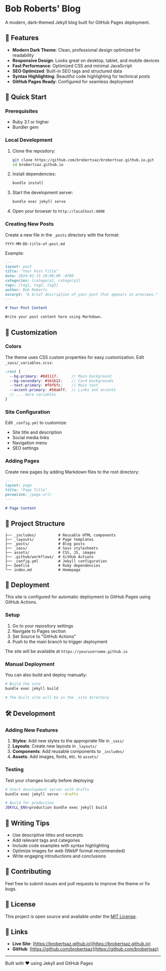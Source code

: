 # Bob Roberts' Blog

A modern, dark-themed Jekyll blog built for GitHub Pages deployment.

## 🌟 Features

- **Modern Dark Theme**: Clean, professional design optimized for readability
- **Responsive Design**: Looks great on desktop, tablet, and mobile devices
- **Fast Performance**: Optimized CSS and minimal JavaScript
- **SEO Optimized**: Built-in SEO tags and structured data
- **Syntax Highlighting**: Beautiful code highlighting for technical posts
- **GitHub Pages Ready**: Configured for seamless deployment

## 🚀 Quick Start

### Prerequisites

- Ruby 3.1 or higher
- Bundler gem

### Local Development

1. Clone the repository:
   ```bash
   git clone https://github.com/brobertsaz/brobertsaz.github.io.git
   cd brobertsaz.github.io
   ```

2. Install dependencies:
   ```bash
   bundle install
   ```

3. Start the development server:
   ```bash
   bundle exec jekyll serve
   ```

4. Open your browser to `http://localhost:4000`

### Creating New Posts

Create a new file in the `_posts` directory with the format:
```
YYYY-MM-DD-title-of-post.md
```

Example:
```markdown
---
layout: post
title: "Your Post Title"
date: 2024-01-15 10:00:00 -0700
categories: [category1, category2]
tags: [tag1, tag2, tag3]
author: Bob Roberts
excerpt: "A brief description of your post that appears in previews."
---

# Your Post Content

Write your post content here using Markdown.
```

## 🎨 Customization

### Colors

The theme uses CSS custom properties for easy customization. Edit `_sass/_variables.scss`:

```scss
:root {
  --bg-primary: #0d1117;      // Main background
  --bg-secondary: #161b22;    // Card backgrounds
  --text-primary: #f0f6fc;    // Main text
  --accent-primary: #58a6ff;  // Links and accents
  // ... more variables
}
```

### Site Configuration

Edit `_config.yml` to customize:

- Site title and description
- Social media links
- Navigation menu
- SEO settings

### Adding Pages

Create new pages by adding Markdown files to the root directory:

```markdown
---
layout: page
title: "Page Title"
permalink: /page-url/
---

# Page Content
```

## 📁 Project Structure

```
├── _includes/          # Reusable HTML components
├── _layouts/           # Page templates
├── _posts/             # Blog posts
├── _sass/              # Sass stylesheets
├── assets/             # CSS, JS, images
├── .github/workflows/  # GitHub Actions
├── _config.yml         # Jekyll configuration
├── Gemfile             # Ruby dependencies
└── index.md            # Homepage
```

## 🚀 Deployment

This site is configured for automatic deployment to GitHub Pages using GitHub Actions.

### Setup

1. Go to your repository settings
2. Navigate to Pages section
3. Set Source to "GitHub Actions"
4. Push to the main branch to trigger deployment

The site will be available at `https://yourusername.github.io`

### Manual Deployment

You can also build and deploy manually:

```bash
# Build the site
bundle exec jekyll build

# The built site will be in the _site directory
```

## 🛠️ Development

### Adding New Features

1. **Styles**: Add new styles to the appropriate file in `_sass/`
2. **Layouts**: Create new layouts in `_layouts/`
3. **Components**: Add reusable components to `_includes/`
4. **Assets**: Add images, fonts, etc. to `assets/`

### Testing

Test your changes locally before deploying:

```bash
# Start development server with drafts
bundle exec jekyll serve --drafts

# Build for production
JEKYLL_ENV=production bundle exec jekyll build
```

## 📝 Writing Tips

- Use descriptive titles and excerpts
- Add relevant tags and categories
- Include code examples with syntax highlighting
- Optimize images for web (WebP format recommended)
- Write engaging introductions and conclusions

## 🤝 Contributing

Feel free to submit issues and pull requests to improve the theme or fix bugs.

## 📄 License

This project is open source and available under the [MIT License](LICENSE).

## 🔗 Links

- **Live Site**: [https://brobertsaz.github.io](https://brobertsaz.github.io)
- **GitHub**: [https://github.com/brobertsaz](https://github.com/brobertsaz)

---

Built with ❤️ using Jekyll and GitHub Pages
